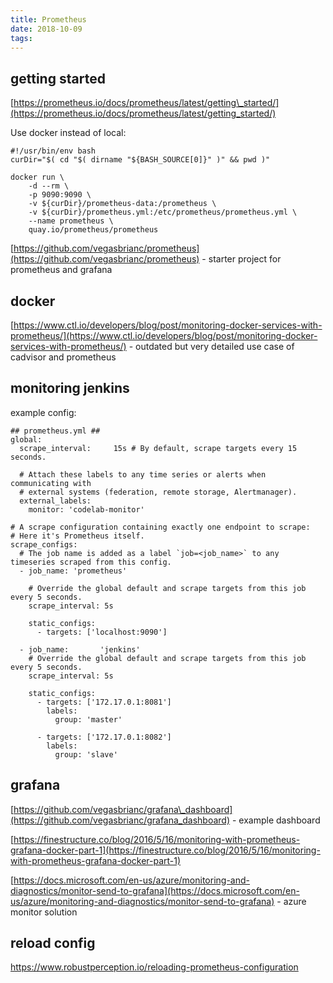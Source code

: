 ```yaml
---
title: Prometheus
date: 2018-10-09
tags:
---
```


## getting started

[https://prometheus.io/docs/prometheus/latest/getting\_started/](https://prometheus.io/docs/prometheus/latest/getting_started/)

Use docker instead of local:

```text
#!/usr/bin/env bash
curDir="$( cd "$( dirname "${BASH_SOURCE[0]}" )" && pwd )"

docker run \
    -d --rm \
    -p 9090:9090 \
    -v ${curDir}/prometheus-data:/prometheus \
    -v ${curDir}/prometheus.yml:/etc/prometheus/prometheus.yml \
    --name prometheus \
    quay.io/prometheus/prometheus
```

[https://github.com/vegasbrianc/prometheus](https://github.com/vegasbrianc/prometheus) - starter project for prometheus and grafana

## docker

[https://www.ctl.io/developers/blog/post/monitoring-docker-services-with-prometheus/](https://www.ctl.io/developers/blog/post/monitoring-docker-services-with-prometheus/) - outdated but very detailed use case of cadvisor and prometheus

## monitoring jenkins

example config:

```text
## prometheus.yml ##
global:
  scrape_interval:     15s # By default, scrape targets every 15 seconds.

  # Attach these labels to any time series or alerts when communicating with
  # external systems (federation, remote storage, Alertmanager).
  external_labels:
    monitor: 'codelab-monitor'

# A scrape configuration containing exactly one endpoint to scrape:
# Here it's Prometheus itself.
scrape_configs:
  # The job name is added as a label `job=<job_name>` to any timeseries scraped from this config.
  - job_name: 'prometheus'

    # Override the global default and scrape targets from this job every 5 seconds.
    scrape_interval: 5s

    static_configs:
      - targets: ['localhost:9090']

  - job_name:       'jenkins'
    # Override the global default and scrape targets from this job every 5 seconds.
    scrape_interval: 5s

    static_configs:
      - targets: ['172.17.0.1:8081']
        labels:
          group: 'master'

      - targets: ['172.17.0.1:8082']
        labels:
          group: 'slave'
```

## grafana

[https://github.com/vegasbrianc/grafana\_dashboard](https://github.com/vegasbrianc/grafana_dashboard) - example dashboard

[https://finestructure.co/blog/2016/5/16/monitoring-with-prometheus-grafana-docker-part-1](https://finestructure.co/blog/2016/5/16/monitoring-with-prometheus-grafana-docker-part-1)

[https://docs.microsoft.com/en-us/azure/monitoring-and-diagnostics/monitor-send-to-grafana](https://docs.microsoft.com/en-us/azure/monitoring-and-diagnostics/monitor-send-to-grafana) - azure monitor solution

## reload config

https://www.robustperception.io/reloading-prometheus-configuration
